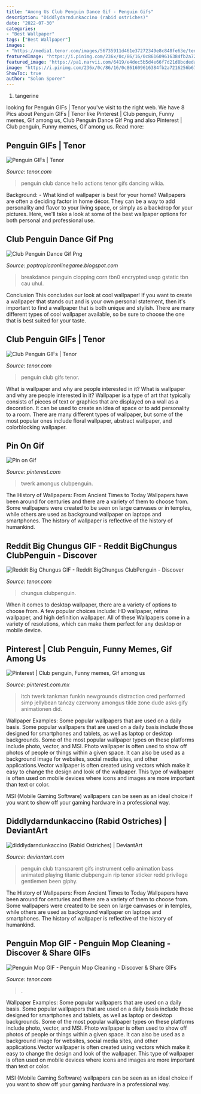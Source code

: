 ```yaml
---
title: "Among Us Club Penguin Dance Gif - Penguin Gifs"
description: "Diddlydarndunkaccino (rabid ostriches)"
date: "2022-07-30"
categories:
- "Best Wallpaper"
tags: ["Best Wallpaper"]
images:
- "https://media1.tenor.com/images/56735911d461e37272349e8c848fe63e/tenor.gif?itemid=17023166"
featuredImage: "https://i.pinimg.com/236x/0c/86/16/0c861609616384fb2a7216256b6749a0.jpg?nii=t"
featured_image: "https://pa1.narvii.com/6419/e4dec5b5d4e66f7d21d8bcdeda49e54f8fbb5160_hq.gif"
image: "https://i.pinimg.com/236x/0c/86/16/0c861609616384fb2a7216256b6749a0.jpg?nii=t"
ShowToc: true
author: "Solon Sporer"
---
```



1. tangerine 

	

		
looking for Penguin GIFs | Tenor you've visit to the right web. We have 8 Pics about Penguin GIFs | Tenor like Pinterest | Club penguin, Funny memes, Gif among us, Club Penguin Dance Gif Png and also Pinterest | Club penguin, Funny memes, Gif among us. Read more:
		
    
## Penguin GIFs | Tenor

<img loading=lazy src="https://c.tenor.com/z3s4D47lLC4AAAAj/penguin-club-hello.gif" onerror="this.onerror=null;this.src='https://tse1.mm.bing.net/th?id=OIP.qoLqII8jg0tTho_MElNwAgAAAA&amp;pid=15.1';" alt="Penguin GIFs | Tenor">

_Source: tenor.com_

>penguin club dance hello actions tenor gifs dancing wikia. 

	

Background: - What kind of wallpaper is best for your home?
Wallpapers are often a deciding factor in home décor. They can be a way to add personality and flavor to your living space, or simply as a backdrop for your pictures. Here, we'll take a look at some of the best wallpaper options for both personal and professional use.

    
## Club Penguin Dance Gif Png

<img loading=lazy src="https://i.pinimg.com/originals/97/1c/67/971c6754d203d56d417d23db99fc61da.gif" onerror="this.onerror=null;this.src='https://tse3.mm.bing.net/th?id=OIP.RC6q3hpmsNJs-1T5lP5aVgAAAA&amp;pid=15.1';" alt="Club Penguin Dance Gif Png">

_Source: poptropicaonlinegame.blogspot.com_

>breakdance penguin clopping corn tbn0 encrypted usqp gstatic tbn cau uhul. 

	

Conclusion
This concludes our look at cool wallpaper! If you want to create a wallpaper that stands out and is your own personal statement, then it's important to find a wallpaper that is both unique and stylish. There are many different types of cool wallpaper available, so be sure to choose the one that is best suited for your taste.

    
## Club Penguin GIFs | Tenor

<img loading=lazy src="https://media.tenor.com/images/30853e53c5be6fc4c6227e17d322b7ab/tenor.gif" onerror="this.onerror=null;this.src='https://tse4.mm.bing.net/th?id=OIP.MIU-U8W-b8TGIn4X0yK3qwAAAA&amp;pid=15.1';" alt="Club Penguin GIFs | Tenor">

_Source: tenor.com_

>penguin club gifs tenor. 

	

What is wallpaper and why are people interested in it?
What is wallpaper and why are people interested in it?
Wallpaper is a type of art that typically consists of pieces of text or graphics that are displayed on a wall as a decoration. It can be used to create an idea of space or to add personality to a room. There are many different types of wallpaper, but some of the most popular ones include floral wallpaper, abstract wallpaper, and colorblocking wallpaper.

    
## Pin On Gif

<img loading=lazy src="https://i.pinimg.com/236x/0c/86/16/0c861609616384fb2a7216256b6749a0.jpg?nii=t" onerror="this.onerror=null;this.src='https://tse3.mm.bing.net/th?id=OIP.H90fNnm3IbUWMaENzjAYiwAAAA&amp;pid=15.1';" alt="Pin on Gif">

_Source: pinterest.com_

>twerk amongus clubpenguin. 

	

The History of Wallpapers: From Ancient Times to Today
Wallpapers have been around for centuries and there are a variety of them to choose from. Some wallpapers were created to be seen on large canvases or in temples, while others are used as background wallpaper on laptops and smartphones. The history of wallpaper is reflective of the history of humankind.

    
## Reddit Big Chungus GIF - Reddit BigChungus ClubPenguin - Discover

<img loading=lazy src="https://media1.tenor.com/images/56735911d461e37272349e8c848fe63e/tenor.gif?itemid=17023166" onerror="this.onerror=null;this.src='https://tse4.mm.bing.net/th?id=OIP.VnNZEdRh43JyNJ6MhI_mPgAAAA&amp;pid=15.1';" alt="Reddit Big Chungus GIF - Reddit BigChungus ClubPenguin - Discover">

_Source: tenor.com_

>chungus clubpenguin. 

	

When it comes to desktop wallpaper, there are a variety of options to choose from. A few popular choices include: HD wallpaper, retina wallpaper, and high definition wallpaper. All of these Wallpapers come in a variety of resolutions, which can make them perfect for any desktop or mobile device. 

    
## Pinterest | Club Penguin, Funny Memes, Gif Among Us

<img loading=lazy src="https://i.pinimg.com/originals/dd/01/ea/dd01eac60f044aaa74dc8eff9fe5a6b5.gif" onerror="this.onerror=null;this.src='https://tse1.mm.bing.net/th?id=OIP.uyE54iAfJzmxDj00RTKXxwAAAA&amp;pid=15.1';" alt="Pinterest | Club penguin, Funny memes, Gif among us">

_Source: pinterest.com.mx_

>itch twerk tankman funkin newgrounds distraction cred performed simp jellybean tańczy czerwony amongus tilde zone dude asks gify animationen did. 

	

Wallpaper Examples: Some popular wallpapers that are used on a daily basis.
Some popular wallpapers that are used on a daily basis include those designed for smartphones and tablets, as well as laptop or desktop backgrounds. Some of the most popular wallpaper types on these platforms include photo, vector, and MSI. 
Photo wallpaper is often used to show off photos of people or things within a given space. It can also be used as a background image for websites, social media sites, and other applications.Vector wallpaper is often created using vectors which make it easy to change the design and look of the wallpaper. This type of wallpaper is often used on mobile devices where icons and images are more important than text or color. 

MSI (Mobile Gaming Software) wallpapers can be seen as an ideal choice if you want to show off your gaming hardware in a professional way.

    
## Diddlydarndunkaccino (Rabid Ostriches) | DeviantArt

<img loading=lazy src="https://pa1.narvii.com/6419/e4dec5b5d4e66f7d21d8bcdeda49e54f8fbb5160_hq.gif" onerror="this.onerror=null;this.src='https://tse3.mm.bing.net/th?id=OIP.cjKMmDUdyMI8UinaHWC4qwAAAA&amp;pid=15.1';" alt="diddlydarndunkaccino (Rabid Ostriches) | DeviantArt">

_Source: deviantart.com_

>penguin club transparent gifs instrument cello animation bass animated playing titanic clubpenguin rip tenor sticker redd privilege gentlemen been giphy. 

	

The History of Wallpapers: From Ancient Times to Today
Wallpapers have been around for centuries and there are a variety of them to choose from. Some wallpapers were created to be seen on large canvases or in temples, while others are used as background wallpaper on laptops and smartphones. The history of wallpaper is reflective of the history of humankind.

    
## Penguin Mop GIF - Penguin Mop Cleaning - Discover &amp; Share GIFs

<img loading=lazy src="https://media1.tenor.com/images/e8fd1f600e4f091124bb9ace56b62a4c/tenor.gif?itemid=17333181" onerror="this.onerror=null;this.src='https://tse4.mm.bing.net/th?id=OIP.6P0fYA5PCREku5rOVrYqTAHaF9&amp;pid=15.1';" alt="Penguin Mop GIF - Penguin Mop Cleaning - Discover &amp; Share GIFs">

_Source: tenor.com_

>. 

	

Wallpaper Examples: Some popular wallpapers that are used on a daily basis.
Some popular wallpapers that are used on a daily basis include those designed for smartphones and tablets, as well as laptop or desktop backgrounds. Some of the most popular wallpaper types on these platforms include photo, vector, and MSI. 
Photo wallpaper is often used to show off photos of people or things within a given space. It can also be used as a background image for websites, social media sites, and other applications.Vector wallpaper is often created using vectors which make it easy to change the design and look of the wallpaper. This type of wallpaper is often used on mobile devices where icons and images are more important than text or color. 

MSI (Mobile Gaming Software) wallpapers can be seen as an ideal choice if you want to show off your gaming hardware in a professional way.

